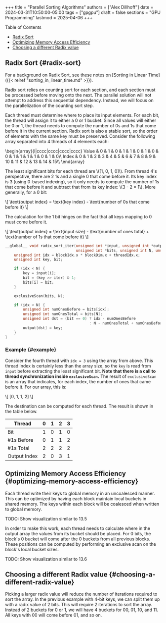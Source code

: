 +++
title = "Parallel Sorting Algorithms"
authors = ["Alex Dillhoff"]
date = 2024-03-31T10:50:00-05:00
tags = ["gpgpu"]
draft = false
sections = "GPU Programming"
lastmod = 2025-04-06
+++

<div class="ox-hugo-toc toc">

<div class="heading">Table of Contents</div>

- [Radix Sort](#radix-sort)
- [Optimizing Memory Access Efficiency](#optimizing-memory-access-efficiency)
- [Choosing a different Radix value](#choosing-a-different-radix-value)

</div>
<!--endtoc-->



## Radix Sort {#radix-sort}

For a background on Radix Sort, see these notes on [Sorting in Linear Time]({{< relref "sorting_in_linear_time.md" >}}).

Radix sort relies on counting sort for each section, and each section must be processed before moving onto the next. The parallel solution will not attempt to address this sequential dependency. Instead, we will focus on the parallelization of the counting sort step.

Each thread must determine where to place its input elements. For each bit, the thread will assign it to either a 0 or 1 bucket. Since all values will either be 0 or 1, the thread needs to compute the number of 0s and 1s that come before it in the current section. Radix sort is also a stable sort, so the order of elements with the same key must be preserved. Consider the following array separated into 4 threads of 4 elements each:

\begin{array}{l|cccc|cccc|cccc|cccc}
Value & 0 & 1 & 0 & 1 & 1 & 0 & 1 & 0 & 0 & 1 & 1 & 1 & 1 & 0 & 1 & 0\\\\
Index & 0 & 1 & 2 & 3 & 4 & 5 & 6 & 7 & 8 & 9 & 10 & 11 & 12 & 13 & 14 & 15\\\\
\end{array}

The least significant bits for each thread are \\([1, 0, 1, 0]\\). From thread 4's perspective, there are 2 1s and a single 0 that come before it. Its key index is 3 (using 0-based indexing), so it only needs to compute the number of 1s that come before it and subtract that from its key index: \\(3 - 2 = 1\\). More generally, for a 0 bit:

\\[
\text{output index} = \text{key index} - \text{number of 0s that come before it}
\\]

The calculation for the 1 bit hinges on the fact that all keys mapping to 0 must come before it.

\\[
\text{output index} = \text{input size} - \text{number of ones total} + \text{number of 1s that come before it}
\\]

```c
__global__ void radix_sort_iter(unsigned int *input, unsigned int *output,
                                unsigned int *bits, unsigned int N, unsigned int iter) {
    unsigned int idx = blockIdx.x * blockDim.x + threadIdx.x;
    unsigned int key, bit;

    if (idx < N) {
        key = input[i];
        bit = (key >> iter) & 1;
        bits[i] = bit;
    }

    exclusiveScan(bits, N);

    if (idx < N) {
        unsigned int numOnesBefore = bits[idx];
        unsigned int numOnesTotal = bits[N];
        unsigned int dst = (bit == 0) ? idx - numOnesBefore
                                      : N - numOnesTotal + numOnesBefore;
        output[dst] = key;
    }
}
```


### Example {#example}

Consider the fourth thread with `idx = 3` using the array from above. This thread index is certainly less than the array size, so the `key` is read from `input` before extracting the least significant bit. **Note that there is a call to thread synchronization inside `exclusiveScan`.** The result of `exclusiveScan` is an array that indicates, for each index, the number of ones that came before it. For our array, this is:

\\[
[0, 1, 1, 2]
\\]

The destination can be computed for each thread. The result is shown in the table below.

| Thread       | 0 | 1 | 2 | 3 |
|--------------|---|---|---|---|
| Bit          | 1 | 0 | 1 | 0 |
| #1s Before   | 0 | 1 | 1 | 2 |
| #1s Total    | 2 | 2 | 2 | 2 |
| Output Index | 2 | 0 | 3 | 1 |


## Optimizing Memory Access Efficiency {#optimizing-memory-access-efficiency}

Each thread write their keys to global memory in an uncoalesced manner. This can be optimized by having each block maintain local buckets in shared memory. The keys within each block will be coalesced when written to global memory.

TODO: Show visualization similar to 13.5

In order to make this work, each thread needs to calculate where in the output array the values from its bucket should be placed. For 0 bits, the block's 0 bucket will come after the 0 buckets from all previous blocks. These positions can be computed by performing an exclusive scan on the block's local bucket sizes.

TODO: Show visualization similar to 13.6


## Choosing a different Radix value {#choosing-a-different-radix-value}

Picking a larger radix value will reduce the number of iterations required to sort the array. In the previous example with 4-bit keys, we can split them up with a radix value of 2 bits. This will require 2 iterations to sort the array. Instead of 2 buckets for 0 or 1, we will have 4 buckets for 00, 01, 10, and 11. All keys with 00 will come before 01, and so on.
